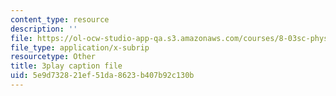 ```yaml
---
content_type: resource
description: ''
file: https://ol-ocw-studio-app-qa.s3.amazonaws.com/courses/8-03sc-physics-iii-vibrations-and-waves-fall-2016/5e9d732821ef51da8623b407b92c130b_Roj7FVjl-gw.vtt
file_type: application/x-subrip
resourcetype: Other
title: 3play caption file
uid: 5e9d7328-21ef-51da-8623-b407b92c130b
---
```

